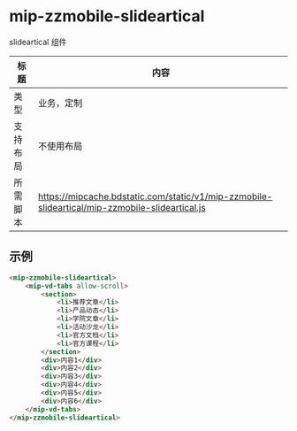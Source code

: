 # mip-zzmobile-slideartical

slideartical 组件

标题|内容
----|----
类型|业务，定制
支持布局|不使用布局
所需脚本|https://mipcache.bdstatic.com/static/v1/mip-zzmobile-slideartical/mip-zzmobile-slideartical.js

## 示例

```html
<mip-zzmobile-slideartical>
    <mip-vd-tabs allow-scroll>
        <section>
            <li>推荐文章</li>
            <li>产品动态</li>
            <li>学院文章</li>
            <li>活动沙龙</li>
            <li>官方文档</li>
            <li>官方课程</li>
        </section>
        <div>内容1</div>
        <div>内容2</div>
        <div>内容3</div>
        <div>内容4</div>
        <div>内容5</div>
        <div>内容6</div>
    </mip-vd-tabs>
</mip-zzmobile-slideartical>
```